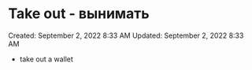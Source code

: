 # Take out - вынимать

Created: September 2, 2022 8:33 AM
Updated: September 2, 2022 8:33 AM

- take out a wallet